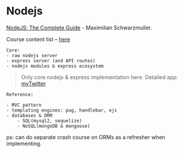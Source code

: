 # Nodejs


[NodeJS: The Complete Guide](https://www.udemy.com/course/nodejs-the-complete-guide/)  -  Maximilian Schwarzmuller.

Course content list – [here](https://www.udemy.com/course/nodejs-the-complete-guide/)

```
Core:
- raw nodejs server 
- express server (and API routes)
- nodejs modules & express ecosystem
```

> Only core nodejs & express implementation here. Detailed app: [myTwitter](https://github.com/pagarevijayy/myTwitter)

```
Reference:

- MVC pattern
- templating engines: pug, handlebar, ejs
- databases & ORM
    - SQL(mysql2, sequelize)
    - NoSQL(mongoDB & mongoose)
```

ps: can do separate crash course on ORMs as a refresher when implementing.